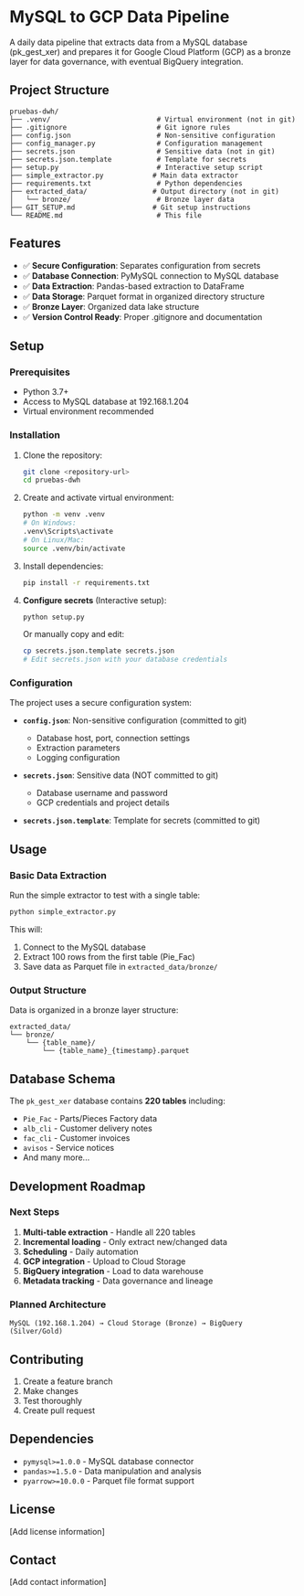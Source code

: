 # MySQL to GCP Data Pipeline

A daily data pipeline that extracts data from a MySQL database (pk_gest_xer) and prepares it for Google Cloud Platform (GCP) as a bronze layer for data governance, with eventual BigQuery integration.

## Project Structure

```
pruebas-dwh/
├── .venv/                          # Virtual environment (not in git)
├── .gitignore                      # Git ignore rules
├── config.json                     # Non-sensitive configuration
├── config_manager.py               # Configuration management
├── secrets.json                    # Sensitive data (not in git)
├── secrets.json.template           # Template for secrets
├── setup.py                        # Interactive setup script
├── simple_extractor.py            # Main data extractor
├── requirements.txt                # Python dependencies
├── extracted_data/                # Output directory (not in git)
│   └── bronze/                     # Bronze layer data
├── GIT_SETUP.md                   # Git setup instructions
└── README.md                       # This file
```

## Features

- ✅ **Secure Configuration**: Separates configuration from secrets
- ✅ **Database Connection**: PyMySQL connection to MySQL database
- ✅ **Data Extraction**: Pandas-based extraction to DataFrame
- ✅ **Data Storage**: Parquet format in organized directory structure
- ✅ **Bronze Layer**: Organized data lake structure
- ✅ **Version Control Ready**: Proper .gitignore and documentation

## Setup

### Prerequisites

- Python 3.7+
- Access to MySQL database at 192.168.1.204
- Virtual environment recommended

### Installation

1. Clone the repository:
   ```bash
   git clone <repository-url>
   cd pruebas-dwh
   ```

2. Create and activate virtual environment:
   ```bash
   python -m venv .venv
   # On Windows:
   .venv\Scripts\activate
   # On Linux/Mac:
   source .venv/bin/activate
   ```

3. Install dependencies:
   ```bash
   pip install -r requirements.txt
   ```

4. **Configure secrets** (Interactive setup):
   ```bash
   python setup.py
   ```
   
   Or manually copy and edit:
   ```bash
   cp secrets.json.template secrets.json
   # Edit secrets.json with your database credentials
   ```

### Configuration

The project uses a secure configuration system:

- **`config.json`**: Non-sensitive configuration (committed to git)
  - Database host, port, connection settings
  - Extraction parameters
  - Logging configuration

- **`secrets.json`**: Sensitive data (NOT committed to git)
  - Database username and password
  - GCP credentials and project details

- **`secrets.json.template`**: Template for secrets (committed to git)

## Usage

### Basic Data Extraction

Run the simple extractor to test with a single table:

```bash
python simple_extractor.py
```

This will:
1. Connect to the MySQL database
2. Extract 100 rows from the first table (Pie_Fac)
3. Save data as Parquet file in `extracted_data/bronze/`

### Output Structure

Data is organized in a bronze layer structure:
```
extracted_data/
└── bronze/
    └── {table_name}/
        └── {table_name}_{timestamp}.parquet
```

## Database Schema

The `pk_gest_xer` database contains **220 tables** including:
- `Pie_Fac` - Parts/Pieces Factory data
- `alb_cli` - Customer delivery notes
- `fac_cli` - Customer invoices
- `avisos` - Service notices
- And many more...

## Development Roadmap

### Next Steps
1. **Multi-table extraction** - Handle all 220 tables
2. **Incremental loading** - Only extract new/changed data
3. **Scheduling** - Daily automation
4. **GCP integration** - Upload to Cloud Storage
5. **BigQuery integration** - Load to data warehouse
6. **Metadata tracking** - Data governance and lineage

### Planned Architecture

```
MySQL (192.168.1.204) → Cloud Storage (Bronze) → BigQuery (Silver/Gold)
```

## Contributing

1. Create a feature branch
2. Make changes
3. Test thoroughly
4. Create pull request

## Dependencies

- `pymysql>=1.0.0` - MySQL database connector
- `pandas>=1.5.0` - Data manipulation and analysis
- `pyarrow>=10.0.0` - Parquet file format support

## License

[Add license information]

## Contact

[Add contact information]

